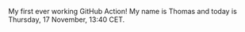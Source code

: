 My first ever working GitHub Action!
My name is Thomas and today is Thursday, 17 November, 13:40 CET. 
